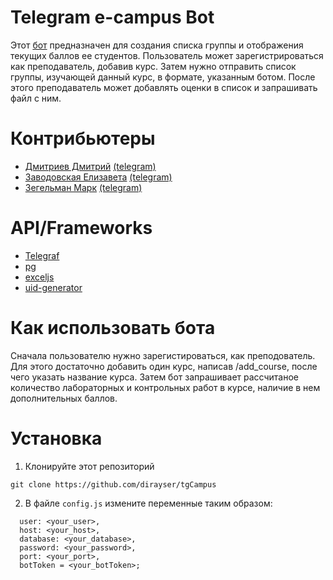 # Telegram e-campus Bot 
Этот [бот](https://t.me/tgCampus_bot) предназначен для создания списка группы и отображения текущих баллов ее студентов. Пользователь может зарегистрироваться как преподаватель, добавив курс. Затем нужно отправить список группы, изучающей данный курс, в формате, указанным ботом. После этого преподаватель может добавлять оценки в список и запрашивать файл с ним.

# Контрибьютеры
* [Дмитриев Дмитрий](https://github.com/dirayser) [(telegram)](https://t.me/dirayser)
* [Заводовская Елизавета](https://github.com/zavad4) [(telegram)](https://t.me/zavad4)
* [Зегельман Марк](https://github.com/zemark-prog) [(telegram)](https://t.me/zemark_ua)

# API/Frameworks
* [Telegraf](https://telegraf.js.org/#/)
* [pg](https://www.npmjs.com/package/pg)
* [exceljs](https://www.npmjs.com/package/exceljs)
* [uid-generator](https://github.com/uuidjs/uuid)

# Как использовать бота
Сначала пользователю нужно зарегистироваться, как преподователь. Для этого достаточно добавить один курс, написав /add_course, после чего указать название курса. Затем бот запрашивает рассчитаное количество лабораторных и контрольных работ в курсе, наличие в нем дополнительных баллов.

# Установка
1. Клонируйте этот репозиторий
```
git clone https://github.com/dirayser/tgCampus
```
2. В файле ```config.js``` измените переменные таким образом: 
```
  user: <your_user>,
  host: <your_host>,
  database: <your_database>,
  password: <your_password>,
  port: <your_port>,
  botToken = <your_botToken>;
```
